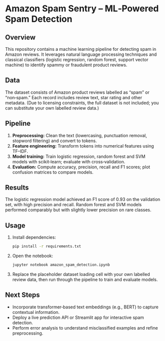 # Amazon Spam Sentry – ML‑Powered Spam Detection

## Overview
This repository contains a machine learning pipeline for detecting spam in Amazon reviews. It leverages natural language processing techniques and classical classifiers (logistic regression, random forest, support vector machine) to identify spammy or fraudulent product reviews.

## Data
The dataset consists of Amazon product reviews labelled as “spam” or “non‑spam.” Each record includes review text, star rating and other metadata. (Due to licensing constraints, the full dataset is not included; you can substitute your own labelled review data.)

## Pipeline
1. **Preprocessing:** Clean the text (lowercasing, punctuation removal, stopword filtering) and convert to tokens.
2. **Feature engineering:** Transform tokens into numerical features using TF–IDF.
3. **Model training:** Train logistic regression, random forest and SVM models with scikit‑learn; evaluate with cross‑validation.
4. **Evaluation:** Compute accuracy, precision, recall and F1 scores; plot confusion matrices to compare models.

## Results
The logistic regression model achieved an F1 score of 0.93 on the validation set, with high precision and recall. Random forest and SVM models performed comparably but with slightly lower precision on rare classes.

## Usage
1. Install dependencies:

   ```bash
   pip install -r requirements.txt
   ```

2. Open the notebook:

   ```bash
   jupyter notebook amazon_spam_detection.ipynb
   ```

3. Replace the placeholder dataset loading cell with your own labelled review data, then run through the pipeline to train and evaluate models.

## Next Steps
- Incorporate transformer‑based text embeddings (e.g., BERT) to capture contextual information.
- Deploy a live prediction API or Streamlit app for interactive spam detection.
- Perform error analysis to understand misclassified examples and refine preprocessing.
